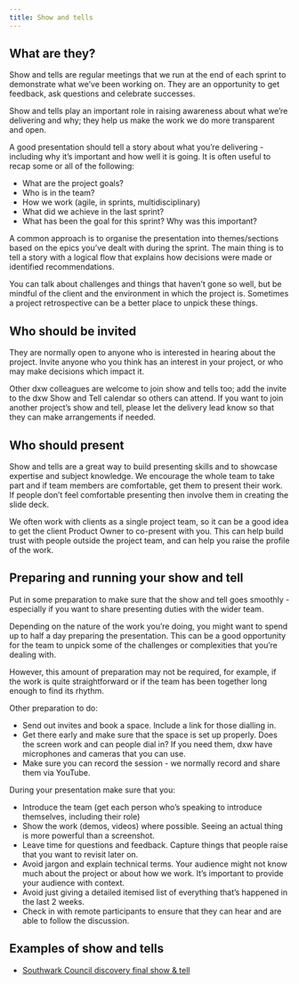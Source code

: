 ```yaml
---
title: Show and tells
---
```

## What are they?

Show and tells are regular meetings that we run at the end of each sprint to
demonstrate what we’ve been working on. They are an opportunity to get feedback,
ask questions and celebrate successes.

Show and tells play an important role in raising awareness about what we’re
delivering and why; they help us make the work we do more transparent and open.

A good presentation should tell a story about what you’re delivering - including
why it’s important and how well it is going. It is often useful to recap some or
all of the following:

* What are the project goals?
* Who is in the team?
* How we work (agile, in sprints, multidisciplinary)
* What did we achieve in the last sprint?
* What has been the goal for this sprint? Why was this important?

A common approach is to organise the presentation into themes/sections based on
the epics you’ve dealt with during the sprint. The main thing is to tell a story
with a logical flow that explains how decisions were made or identified
recommendations.

You can talk about challenges and things that haven’t gone so well, but be
mindful of the client and the environment in which the project is. Sometimes a
project retrospective can be a better place to unpick these things.

## Who should be invited

They are normally open to anyone who is interested in hearing about the project.
Invite anyone who you think has an interest in your project, or who may make
decisions which impact it.

Other dxw colleagues are welcome to join show and tells too; add the invite to
the dxw Show and Tell calendar so others can attend. If you want to join another
project’s show and tell, please let the delivery lead know so that they can make
arrangements if needed.

## Who should present

Show and tells are a great way to build presenting skills and to showcase
expertise and subject knowledge. We encourage the whole team to take part and if
team members are comfortable, get them to present their work. If people don’t
feel comfortable presenting then involve them in creating the slide deck.

We often work with clients as a single project team, so it can be a good idea to
get the client Product Owner to co-present with you. This can help build trust
with people outside the project team, and can help you raise the profile of the
work.

## Preparing and running your show and tell

Put in some preparation to make sure that the show and tell goes smoothly -
especially if you want to share presenting duties with the wider team.

Depending on the nature of the work you’re doing, you might want to spend up to
half a day preparing the presentation. This can be a good opportunity for the
team to unpick some of the challenges or complexities that you’re dealing with.

However, this amount of preparation may not be required, for example, if the
work is quite straightforward or if the team has been together long enough to
find its rhythm.

Other preparation to do:

* Send out invites and book a space. Include a link for those dialling in.
* Get there early and make sure that the space is set up properly. Does the
  screen work and can people dial in? If you need them, dxw have microphones and
  cameras that you can use.
* Make sure you can record the session - we normally record and share them via
  YouTube.

During your presentation make sure that you:

* Introduce the team (get each person who’s speaking to introduce themselves,
  including their role)
* Show the work (demos, videos) where possible. Seeing an actual thing is more
  powerful than a screenshot.
* Leave time for questions and feedback. Capture things that people raise that
  you want to revisit later on.
* Avoid jargon and explain technical terms. Your audience might not know much
  about the project or about how we work. It’s important to provide your
  audience with context.
* Avoid just giving a detailed itemised list of everything that’s happened in
  the last 2 weeks.
* Check in with remote participants to ensure that they can hear and are able to
  follow the discussion.

## Examples of show and tells

* [Southwark Council discovery final show & tell](https://docs.google.com/presentation/d/1zOX1Kfe_SVzf5fnIANroXPhgUlOd6gEtatg2kJkMVc0/edit#slide=id.g5fe190064c_6_403)